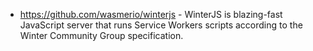 - https://github.com/wasmerio/winterjs - WinterJS is blazing-fast JavaScript server that runs Service Workers scripts according to the Winter Community Group specification.
